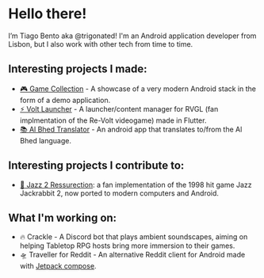 # Hello there!
I’m Tiago Bento aka @trigonated! I'm an Android application developer from Lisbon, but I also work with other tech from time to time.

## Interesting projects I made:
 - [🎮 Game Collection](https://github.com/trigonated/GameCollection) - A showcase of a very modern Android stack in the form of a demo application.
 - [⚡ Volt Launcher](https://github.com/trigonated/voltlauncher) - A launcher/content manager for RVGL (fan implmentation of the Re-Volt videogame) made in Flutter.
 - [📚 Al Bhed Translator](https://github.com/trigonated/AlBhedTranslator) - An android app that translates to/from the Al Bhed language.
 
## Interesting projects I contribute to:
 - [🐇 Jazz 2 Ressurection](https://github.com/deathkiller/jazz2): a fan implementation of the 1998 hit game Jazz Jackrabbit 2, now ported to modern computers and Android.

## What I'm working on:
 - 🔥 Crackle - A Discord bot that plays ambient soundscapes, aiming on helping Tabletop RPG hosts bring more immersion to their games.
 - 🛸 Traveller for Reddit - An alternative Reddit client for Android made with [Jetpack compose](https://developer.android.com/jetpack/compose).
